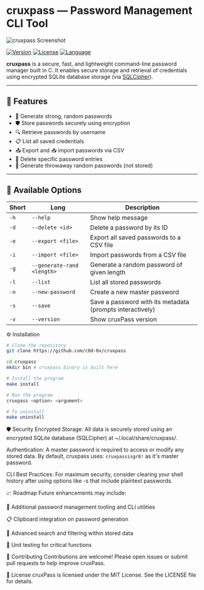 # cruxpass — Password Management CLI Tool

![cruxpass Screenshot](https://raw.githubusercontent.com/c0d-0x/cruxpass/dev/resouces/cruxpass.png)

[![Version](https://img.shields.io/badge/version-v1.2.1-blue.svg)](https://github.com/c0d-0x/cruxpass/releases)
[![License](https://img.shields.io/badge/license-MIT-green.svg)](LICENSE)
[![Language](https://img.shields.io/badge/language-C-blue.svg)](https://github.com/c0d-0x/cruxpass)

**cruxpass** is a secure, fast, and lightweight command-line password manager built in C. It enables secure storage and retrieval of credentials using encrypted SQLite database storage (via [SQLCipher](https://www.zetetic.net/sqlcipher/)).

---

## 🔐 Features

- 🔑 Generate strong, random passwords
- 🛡️ Store passwords securely using encryption
- 🔍 Retrieve passwords by username
- 📋 List all saved credentials
- 📤 Export and 📥 import passwords via CSV
- 🧹 Delete specific password entries
- 🧪 Generate throwaway random passwords (not stored)

---

## 🚀 Available Options

| Short | Long                       | Description                                               |
| ----- | -------------------------- | --------------------------------------------------------- |
| `-h`  | `--help`                   | Show help message                                         |
| `-d`  | `--delete <id>`            | Delete a password by its ID                               |
| `-e`  | `--export <file>`          | Export all saved passwords to a CSV file                  |
| `-i`  | `--import <file>`          | Import passwords from a CSV file                          |
| `-g`  | `--generate-rand <length>` | Generate a random password of given length                |
| `-l`  | `--list`                   | List all stored passwords                                 |
| `-n`  | `--new-password`           | Create a new master password                              |
| `-s`  | `--save`                   | Save a password with its metadata (prompts interactively) |
| `-v`  | `--version`                | Show cruxPass version                                     |

⚙️ Installation

```bash
# Clone the repository
git clone https://github.com/c0d-0x/cruxpass

cd cruxpass
mkdir bin # cruxpass binary is built here

# Install the program
make install

# Run the program
cruxpass <option> <argument>

# To uninstall
make uninstall
```

🛡️ Security
Encrypted Storage: All data is securely stored using an encrypted SQLite database (SQLCipher) at ~/.local/share/cruxpass/.

Authentication: A master password is required to access or modify any stored data. By default, cruxpass uses: `cruxpassisgr8!` as it's master password.

CLI Best Practices: For maximum security, consider clearing your shell history after using options like -s that include plaintext passwords.

📈 Roadmap
Future enhancements may include:

🔐 Additional password management tooling and CLI utilities

📋 Clipboard integration on password generation

🧠 Advanced search and filtering within stored data

🧪 Unit testing for critical functions

🤝 Contributing
Contributions are welcome! Please open issues or submit pull requests to help improve cruxPass.

📄 License
cruxPass is licensed under the MIT License. See the LICENSE file for details.
